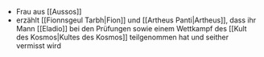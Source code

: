 - Frau aus [[Aussos]]
- erzählt [[Fionnsgeul Tarbh|Fion]] und [[Artheus Panti|Artheus]], dass ihr Mann [[Eladio]] bei den Prüfungen sowie einem Wettkampf des [[Kult des Kosmos|Kultes des Kosmos]] teilgenommen hat und seither vermisst wird